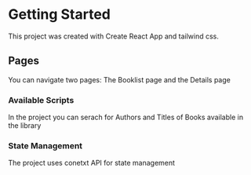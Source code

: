 # Getting Started

This project was created with Create React App and tailwind css.

## Pages

You can navigate two pages: The Booklist page and the Details page

### Available Scripts

In the project you can serach for Authors and Titles of Books available in the library


### State Management
The project uses conetxt API for state management

